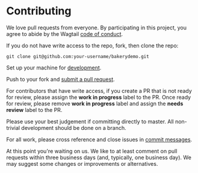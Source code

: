 # Contributing

We love pull requests from everyone. By participating in this project, you
agree to abide by the Wagtail [code of conduct](https://github.com/wagtail/wagtail/blob/master/CODE_OF_CONDUCT.md).

If you do not have write access to the repo, fork, then clone the repo:

    git clone git@github.com:your-username/bakerydemo.git

Set up your machine for [development](https://github.com/wagtail/bakerydemo/blob/master/readme.md).

Push to your fork and [submit a pull request](https://github.com/wagtail/bakerydemo/compare/).

For contributors that have write access, if you create a PR that is not
ready for review, please assign the **work in progress** label to the PR. Once ready
for review, please remove **work in progress** label and assign the **needs review**
label to the PR.

Please use your best judgement if committing directly to master. All non-trivial development
should be done on a branch.

For all work, please cross reference and close issues in
[commit messages](https://help.github.com/articles/closing-issues-via-commit-messages/).

At this point you're waiting on us. We like to at least comment on pull requests
within three business days (and, typically, one business day). We may suggest
some changes or improvements or alternatives.
